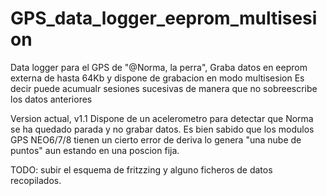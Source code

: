 # GPS_data_logger_eeprom_multisesion
Data logger para el GPS de "@Norma, la perra", 
Graba datos en eeprom externa de hasta 64Kb y dispone de grabacion en modo multisesion
Es decir puede acumualr sesiones sucesivas de manera que no sobreescribe los datos anteriores

Version actual,  v1.1
Dispone de un acelerometro para detectar que Norma se ha quedado parada y no grabar datos.
Es bien sabido que los modulos GPS NEO6/7/8 tienen un cierto error de deriva lo genera "una nube de puntos" aun estando en una poscion fija.


TODO: subir el esquema de fritzzing y alguno ficheros de datos recopilados.
